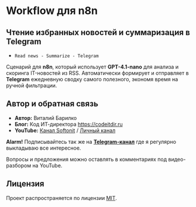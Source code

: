 # Workflow для n8n

## Чтение избранных новостей и суммаризация в Telegram

- `Read news - Summarize - Telegram`

Сценарий для **n8n**, который использует **GPT-4.1-nano** для анализа и скоринга IT-новостей из RSS. Автоматически формирует и отправляет в **Telegram** ежедневную сводку самого полезного, экономя время на ручной фильтрации.

## Автор и обратная связь

- **Автор:** Виталий Барилко
- **Блог:** Код ИТ-директора https://codeitdir.ru
- **YouTube:** [Канал Softonit](https://www.youtube.com/@Softonit) / [Личный канал](https://www.youtube.com/@barilkovetal)

**Alarm!** Подписывайтесь так же на **[Telegram-канал](https://t.me/+UF4v5zroWXA2OTky)** где я регулярно выкладываю все интересное.

Вопросы и предложения можно оставлять в комментариях под видео-разбором на YouTube.

## Лицензия

Проект распространяется по лицензии [MIT](LICENSE).
